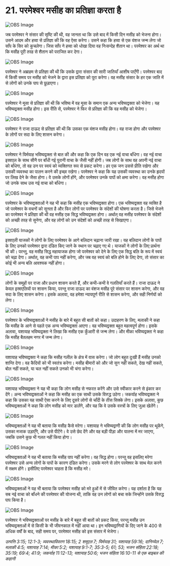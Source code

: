 # 21. परमेश्वर मसीह का प्रतिज्ञा करता है

![OBS Image](https://cdn.door43.org/obs/jpg/360px/obs-en-21-01.jpg)

जब परमेश्वर ने संसार की सृष्टि की थी, वह जानता था कि उसे बाद में किसी दिन मसीह को भेजना होगा। उसने आदम और हव्वा से प्रतिज्ञा की कि वह ऐसा करेगा। उसने कहा कि हव्वा से एक वंशज जन्म लेगा जो साँप के सिर को कुचलेगा। जिस साँप ने हव्वा को धोखा दिया वह निःसन्देह शैतान था। परमेश्वर का अर्थ था कि मसीह पूरी तरह से शैतान को पराजित कर देगा।

![OBS Image](https://cdn.door43.org/obs/jpg/360px/obs-en-21-02.jpg)

परमेश्वर ने अब्राहम से प्रतिज्ञा की थी कि उसके द्वारा संसार की सारी जातियाँ आशीष पाएँगी। परमेश्वर बाद में किसी समय पर मसीह को भेजने के द्वारा इस प्रतिज्ञा को पूरा करेगा। वह मसीह संसार के हर एक जाति में से लोगों को उनके पाप से छुड़ाएगा।

![OBS Image](https://cdn.door43.org/obs/jpg/360px/obs-en-21-03.jpg)

परमेश्वर ने मूसा से प्रतिज्ञा की थी कि भविष्य में वह मूसा के समान एक अन्य भविष्यद्वक्ता को भेजेगा। यह भविष्यद्वक्ता मसीह होगा। इस रीति से, परमेश्वर ने फिर से प्रतिज्ञा की कि वह मसीह को भेजेगा।

![OBS Image](https://cdn.door43.org/obs/jpg/360px/obs-en-21-04.jpg)

परमेश्वर ने राजा दाऊद से प्रतिज्ञा की थी कि उसका एक वंशज मसीह होगा। वह राजा होगा और परमेश्वर के लोगों पर सदा के लिए शासन करेगा।

![OBS Image](https://cdn.door43.org/obs/jpg/360px/obs-en-21-05.jpg)

परमेश्वर ने यिर्मयाह भविष्यद्वक्ता से बात की और कहा कि एक दिन वह एक नई वाचा बाँधेगा। वह नई वाचा इस्राएल के साथ सीनै पर बाँधी गई पुरानी वाचा के जैसी नहीं होगी। जब लोगों के साथ वह अपनी नई वाचा को बाँधेगा, तो वह उन पर स्वयं को व्यक्तिगत रूप से प्रकट करेगा। हर एक जन उससे प्रीति रखेगा और उसकी व्यवस्था का पालन करने की इच्छा रखेगा। परमेश्वर ने कहा कि यह उसकी व्यवस्था का उनके हृदयों पर लिख देने के जैसा होगा। वे उसके लोगों होंगे, और परमेश्वर उनके पापों को क्षमा करेगा। वह मसीह होगा जो उनके साथ उस नई वाचा को बाँधेगा।

![OBS Image](https://cdn.door43.org/obs/jpg/360px/obs-en-21-06.jpg)

परमेश्वर के भविष्यद्वक्ताओं ने यह भी कहा कि मसीह एक भविष्यद्वक्ता होगा। एक भविष्यद्वक्ता वह व्यक्ति है जो परमेश्वर के वचनों को सुनता है और फिर लोगों पर परमेश्वर के संदेशों की घोषणा करता है। जिसे भेजने का परमेश्वर ने प्रतिज्ञा की थी वह मसीह एक सिद्ध भविष्यद्वक्ता होगा। अर्थात् वह मसीह परमेश्वर के संदेशों को अच्छी तरह से सुनेगा, और वह लोगों को उन संदेशों को अच्छी तरह से सिखाएगा।

![OBS Image](https://cdn.door43.org/obs/jpg/360px/obs-en-21-07.jpg)

इस्राएली याजकों ने लोगों के लिए परमेश्वर के आगे बलिदान चढ़ाना जारी रखा। यह बलिदान लोगों के पापों के लिए उनको परमेश्वर द्वारा दंडित किए जाने के स्थान पर चढ़ाए गए थे। याजकों ने लोगों के लिए प्रार्थना भी की। परन्तु, वह मसीह सिद्ध महायाजक होगा जो परमेश्वर को देने के लिए एक सिद्ध बलि के रूप में स्वयं को चढ़ा देगा। अर्थात्, वह कभी पाप नहीं करेगा, और जब वह स्वयं को बलि होने के लिए देगा, तो संसार का कोई भी अन्य बलि आवश्यक नहीं होगा।

![OBS Image](https://cdn.door43.org/obs/jpg/360px/obs-en-21-08.jpg)

लोगों के समूहों पर राजा और प्रधान शासन करते हैं, और कभी-कभी वे गलतियाँ करते हैं। राजा दाऊद ने केवल इस्राएलियों पर शासन किया, परन्तु राजा दाऊद का वंशज मसीह पूरे संसार पर शासन करेगा, और वह सदा के लिए शासन करेगा। इसके अलावा, वह हमेशा न्यायपूर्ण रीति से शासन करेगा, और सही निर्णयों को लेगा।

![OBS Image](https://cdn.door43.org/obs/jpg/360px/obs-en-21-09.jpg)

परमेश्वर के भविष्यद्वक्ताओं ने मसीह के बारे में बहुत सी बातों को कहा। उदाहरण के लिए, मलाकी ने कहा कि मसीह के आने से पहले एक अन्य भविष्यद्वक्ता आएगा। वह भविष्यद्वक्ता बहुत महत्वपूर्ण होगा। इसके अलावा, यशायाह भविष्यद्वक्ता ने लिखा कि मसीह एक कुँआरी से जन्म लेगा। और मीका भविष्यद्वक्ता ने कहा कि मसीह बैतलहम नगर में जन्म लेगा।

![OBS Image](https://cdn.door43.org/obs/jpg/360px/obs-en-21-10.jpg)

यशायाह भविष्यद्वक्ता ने कहा कि मसीह गलील के क्षेत्र में वास करेगा। जो लोग बहुत दुःखी हैं मसीह उनको शान्ति देगा। वह कैदियों को भी स्वतंत्र करेगा। मसीह बीमारों को और जो सुन नहीं सकते, देख नहीं सकते, बोल नहीं सकते, या चल नहीं सकते उनको भी चंगा करेगा।

![OBS Image](https://cdn.door43.org/obs/jpg/360px/obs-en-21-11.jpg)

यशायाह भविष्यद्वक्ता ने यह भी कहा कि लोग मसीह से नफरत करेंगे और उसे स्वीकार करने से इंकार कर देंगे। अन्य भविष्यद्वक्ताओं ने कहा कि मसीह का एक साथी उसके विरुद्ध उठेगा। जकर्याह भविष्यद्वक्ता ने कहा कि उसका यह साथी ऐसा करने के लिए दूसरे लोगों से चाँदी के तीस सिक्के लेगा। इसके अलावा, कुछ भविष्यद्वक्ताओं ने कहा कि लोग मसीह को मार डालेंगे, और यह कि वे उसके वस्त्रों के लिए जुआ खेलेंगे।

![OBS Image](https://cdn.door43.org/obs/jpg/360px/obs-en-21-12.jpg)

भविष्यद्वक्ताओं ने यह भी बताया कि मसीह कैसे मरेगा। यशायाह ने भविष्यद्वाणी की कि लोग मसीह पर थूकेंगे, उसका मजाक उड़ाएँगे, और उसे पीटेंगे। वे उसे छेद देंगे और वह बड़ी पीड़ा और यातना में मर जाएगा, जबकि उसने कुछ भी गलत नहीं किया होगा।

![OBS Image](https://cdn.door43.org/obs/jpg/360px/obs-en-21-13.jpg)

भविष्यद्वक्ताओं ने यह भी बताया कि मसीह पाप नहीं करेगा। वह सिद्ध होगा। परन्तु वह इसलिए मरेगा परमेश्वर उसे अन्य लोगों के पापों के कारण दंडित करेगा। उसके मरने से लोग परमेश्वर के साथ मेल करने में सक्षम होंगे। इसीलिए परमेश्वर चाहता है कि मसीह मरे।

![OBS Image](https://cdn.door43.org/obs/jpg/360px/obs-en-21-14.jpg)

भविष्यद्वक्ताओं ने यह भी बताया कि परमेश्वर मसीह को मरे हुओं में से जीवित करेगा। यह दर्शाता है कि यह सब नई वाचा को बाँधने की परमेश्वर की योजना थी, ताकि वह उन लोगों को बचा सके जिन्होंने उसके विरुद्ध पाप किया है।

![OBS Image](https://cdn.door43.org/obs/jpg/360px/obs-en-21-15.jpg)

परमेश्वर ने भविष्यद्वक्ताओं पर मसीह के बारे में बहुत सी बातों को प्रकट किया, परन्तु मसीह उन भविष्यद्वक्ताओं में से किसी के भी जीवनकाल में नहीं आया था। इन भविष्यद्वाणियों के दिए जाने के 400 से अधिक वर्षों के बाद, सही समय पर, परमेश्वर मसीह को इस संसार में भेजेगा।

_उत्पत्ति 3:15; 12:1-3; व्यवस्थाविवरण 18:15; 2 शमूएल 7; यिर्मयाह 31; यशायाह 59:16; दानिय्येल 7; मलाकी 4:5; यशायाह 7:14; मीका 5:2; यशायाह 9:1-7; 35:3-5; 61; 53; भजन संहिता 22:18; 35:19; 69:4; 41:9; जकर्याह 11:12-13; यशायाह 50:6; भजन संहिता 16:10-11 से एक बाइबल की कहानी_
